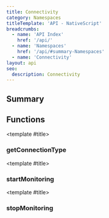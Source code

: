 ```yaml
---
title: Connectivity
category: Namespaces
titleTemplate: 'API - NativeScript'
breadcrumbs: 
  - name: 'API Index'
    href: '/api/'
  - name: 'Namespaces'
    href: '/api/#summary-Namespaces'
  - name: 'Connectivity'
layout: api
seo:
  description: Connectivity
---
```


<!-- This page is auto generated, do not edit manually. -->
<!-- Run "yarn generate:api-docs" to regenerate -->

<script setup lang="ts">
  import { provide } from "vue";
  import API_DATA from "./Connectivity.data.json";
  
  provide('API_DATA', API_DATA);
</script>

<APIRefHierarchy v-once />

## <Heading ignore>Summary</Heading>

<APIRefSummary v-once />

## Functions

<div class="">

<APIRef for="1081" v-once>

<template #title>

### getConnectionType

</template>

</APIRef>

</div>

<div class="">

<APIRef for="1083" v-once>

<template #title>

### startMonitoring

</template>

</APIRef>

</div>

<div class="">

<APIRef for="1089" v-once>

<template #title>

### stopMonitoring

</template>

</APIRef>

</div>
